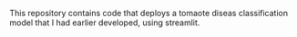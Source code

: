 This repository contains code that deploys a tomaote diseas classification model that I had earlier developed, using streamlit.
